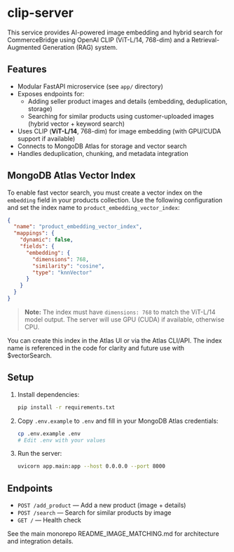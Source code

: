 # clip-server

This service provides AI-powered image embedding and hybrid search for CommerceBridge using OpenAI CLIP (ViT-L/14, 768-dim) and a Retrieval-Augmented Generation (RAG) system.

## Features
- Modular FastAPI microservice (see `app/` directory)
- Exposes endpoints for:
  - Adding seller product images and details (embedding, deduplication, storage)
  - Searching for similar products using customer-uploaded images (hybrid vector + keyword search)
- Uses CLIP (**ViT-L/14**, 768-dim) for image embedding (with GPU/CUDA support if available)
- Connects to MongoDB Atlas for storage and vector search
- Handles deduplication, chunking, and metadata integration

## MongoDB Atlas Vector Index
To enable fast vector search, you must create a vector index on the `embedding` field in your products collection. Use the following configuration and set the index name to `product_embedding_vector_index`:

```json
{
  "name": "product_embedding_vector_index",
  "mappings": {
    "dynamic": false,
    "fields": {
      "embedding": {
        "dimensions": 768,
        "similarity": "cosine",
        "type": "knnVector"
      }
    }
  }
}
```

> **Note:** The index must have `dimensions: 768` to match the ViT-L/14 model output.
> The server will use GPU (CUDA) if available, otherwise CPU.

You can create this index in the Atlas UI or via the Atlas CLI/API. The index name is referenced in the code for clarity and future use with $vectorSearch.

## Setup
1. Install dependencies:
   ```bash
   pip install -r requirements.txt
   ```
2. Copy `.env.example` to `.env` and fill in your MongoDB Atlas credentials:
   ```bash
   cp .env.example .env
   # Edit .env with your values
   ```
3. Run the server:
   ```bash
   uvicorn app.main:app --host 0.0.0.0 --port 8000
   ```

## Endpoints
- `POST /add_product` — Add a new product (image + details)
- `POST /search` — Search for similar products by image
- `GET /` — Health check

See the main monorepo README_IMAGE_MATCHING.md for architecture and integration details. 